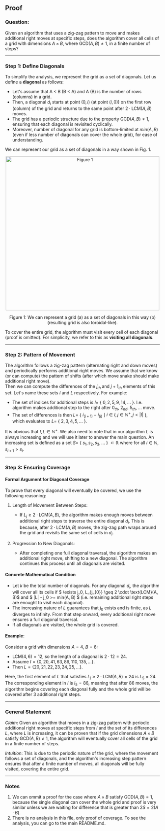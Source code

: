 ## Proof

### Question:
Given an algorithm that uses a zig-zag pattern to move and makes additional right moves at specific steps, does the algorithm cover all cells of a grid with dimensions $A \times B$, where $\text{GCD}(A, B) \neq 1$, in a finite number of steps?

---

### Step 1: Define Diagonals
To simplify the analysis, we represent the grid as a set of diagonals. Let us define a **diagonal** as follows:
- Let's assume that A < B (B < A) and A (B) is the number of rows (columns) in a grid. 
- Then, a diagonal $d_i$ starts at point $(0, i)$ (at point $(i, 0)$) on the first row (column) of the grid and returns to the same point after $2 \cdot \text{LCM}(A, B)$ moves. 
- The grid has a periodic structure due to the property $\text{GCD}(A, B) \neq 1$, ensuring that each diagonal is revisited cyclically.
- Moreover, number of diagonal for any grid is bottom-limited at $min(A, B)$ (even if less number of diagonals can cover the whole grid), for ease of understanding. 

We can represent our grid as a set of diagonals in a way shown in Fig. 1. 

<p align="center">
  <img src="https://github.com/user-attachments/assets/8677cf31-c3a4-4ebd-a6b9-68361d02c552" width="500" title="Figure 1">
</p>
<p align="center">Figure 1: We can represent a grid (a) as a set of diagonals in this way (b) (resulting grid is also toroidal-like).</p>

To cover the entire grid, the algorithm must visit every cell of each diagonal (proof is omitted). For simplicity, we refer to this as **visiting all diagonals**.

---

### Step 2: Pattern of Movement
The algorithm follows a zig-zag pattern (alternating right and down moves) and periodically performs additional right moves. We assume that we know (or can compute) the pattern of shifts (after which move snake should make additional right move). </br>
Then we can compute the differences of the $j_{th}$ and $j+1_{th}$ elements of this set. Let's name these sets $I$ and $L$ respectively. For example:
- The set of indices for additional steps is $I =$ { $0, 2, 5, 9, 14, ...$ }. I.e. algorithm makes additional step to the right after $0_{th}$, $2_{nd}$, $5_{th}$, ... move.
- The set of differences is then $L =$ { $i_{(j+1)} - i_{(j)} \mid i \in I, j \in \mathbb{N^+}, j < |I|$ }, which evaluates to $L =$ { $2, 3, 4, 5, ...$ }.

It is obvious that $I, L \in \mathbb{N^+}$.
We also need to note that in our algorithm $L$ is always increasing and we will use it later to answer the main question. 
An increasing set is defined as a set $S =$ { $s_1, s_2, s_3, \dots$ } $\subset \mathbb{R}$ where for all $i \in \mathbb{N}$, $s_{i+1} > s_i$.

---

### Step 3: Ensuring Coverage

#### Formal Argument for Diagonal Coverage
To prove that every diagonal will eventually be covered, we use the following reasoning:

1. Length of Movement Between Steps:
    - If $L_j \geq 2 \cdot \text{LCM}(A, B)$, the algorithm makes enough moves between additional right steps to traverse the entire diagonal $d_i$.
This is because, after $2 \cdot \text{LCM}(A, B)$ moves, the zig-zag path wraps around the grid and revisits the same set of cells in $d_i$.

2. Progression to New Diagonals:
    - After completing one full diagonal traversal, the algorithm makes an additional right move, shifting to a new diagonal.
The algorithm continues this process until all diagonals are visited.

#### **Concrete Mathematical Condition**
- Let $k$ be the total number of diagonals. For any diagonal $d_i$, the algorithm will cover all its cells if
$ \exists j_0, L_{j_{0}} \geq 2 \cdot \text{LCM}(A, B)$ and $ |L| - j_0 >= min(A, B) $ (i.e. remaining additional right steps are enought to visit each diagonal).
- The increasing nature of $L$ guarantees that $j_0$ exists and is finite, as $L$ diverges to infinity. From that step onward, every additional right move ensures a full diagonal traversal.
- If all diagonals are visited, the whole grid is covered.

#### **Example**:
Consider a grid with dimensions $A = 4$, $B = 6$:  
- $\text{LCM}(4, 6) = 12$, so the length of a diagonal is $2 \cdot 12 = 24$.  
- Assume $I = \{0, 20, 41, 63, 86, 110, 135, \dots\}$.  
- Then $L = \{20, 21, 22, 23, 24, 25, \dots\}$.  

Here, the first element of $L$ that satisfies $L_j \geq 2 \cdot \text{LCM}(A, B) = 24$ is $L_5 = 24$. The corresponding element in $I$ is $I_5 = 86$, meaning that after 86 moves, the algorithm begins covering each diagonal fully and the whole grid will be covered after 3 additional right steps.


---

### General Statement

*Claim*: Given an algorithm that moves in a zig-zag pattern with periodic additional right moves at specific steps from $I$ and the set of its differences $L$, where $L$ is increasing, it can be proven that if the grid dimensions $A \times B$ satisfy $\text{GCD}(A, B) \neq 1$, the algorithm will eventually cover all cells of the grid in a finite number of steps. </br>

*Intuition*: This is due to the periodic nature of the grid, where the movement follows a set of diagonals, and the algorithm's increasing step pattern ensures that after a finite number of moves, all diagonals will be fully visited, covering the entire grid.



---

### Notes
1. We can ommit a proof for the case where $A \times B$ satisfy $\text{GCD}(A, B) = 1$, because the single diagonal can cover the whole grid and proof is very similar unless we are waiting for difference that is greater than $2S = 2(A \cdot B)$.
2. There is no analysis in this file, only proof of coverage. To see the analysis, you can go to the main README.md. 
